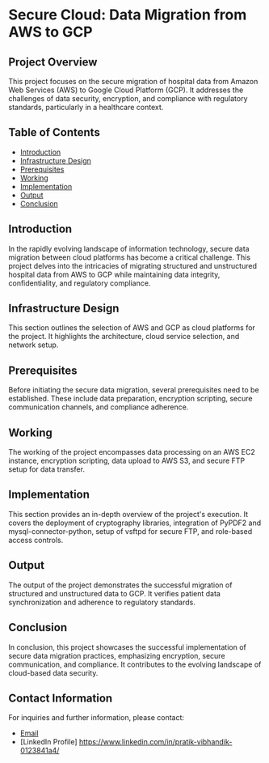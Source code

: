 # Secure Cloud: Data Migration from AWS to GCP

## Project Overview

This project focuses on the secure migration of hospital data from Amazon Web Services (AWS) to Google Cloud Platform (GCP). It addresses the challenges of data security, encryption, and compliance with regulatory standards, particularly in a healthcare context.

## Table of Contents

- [Introduction](#introduction)
- [Infrastructure Design](#infrastructure-design)
- [Prerequisites](#prerequisites)
- [Working](#working)
- [Implementation](#implementation)
- [Output](#output)
- [Conclusion](#conclusion)

## Introduction

In the rapidly evolving landscape of information technology, secure data migration between cloud platforms has become a critical challenge. This project delves into the intricacies of migrating structured and unstructured hospital data from AWS to GCP while maintaining data integrity, confidentiality, and regulatory compliance.

## Infrastructure Design

This section outlines the selection of AWS and GCP as cloud platforms for the project. It highlights the architecture, cloud service selection, and network setup.

## Prerequisites

Before initiating the secure data migration, several prerequisites need to be established. These include data preparation, encryption scripting, secure communication channels, and compliance adherence.

## Working

The working of the project encompasses data processing on an AWS EC2 instance, encryption scripting, data upload to AWS S3, and secure FTP setup for data transfer.

## Implementation

This section provides an in-depth overview of the project's execution. It covers the deployment of cryptography libraries, integration of PyPDF2 and mysql-connector-python, setup of vsftpd for secure FTP, and role-based access controls.

## Output

The output of the project demonstrates the successful migration of structured and unstructured data to GCP. It verifies patient data synchronization and adherence to regulatory standards.

## Conclusion

In conclusion, this project showcases the successful implementation of secure data migration practices, emphasizing encryption, secure communication, and compliance. It contributes to the evolving landscape of cloud-based data security.

## Contact Information

For inquiries and further information, please contact:
- [Email](pratikrvibhandik@gmail.com)
- [LinkedIn  Profile] https://www.linkedin.com/in/pratik-vibhandik-0123841a4/

